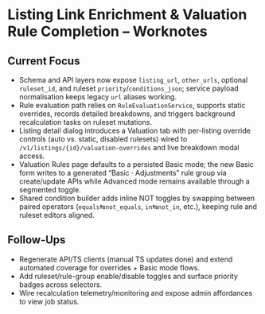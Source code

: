 # Listing Link Enrichment & Valuation Rule Completion – Worknotes

## Current Focus
- Schema and API layers now expose `listing_url`, `other_urls`, optional `ruleset_id`, and ruleset `priority`/`conditions_json`; service payload normalisation keeps legacy `url` aliases working.
- Rule evaluation path relies on `RuleEvaluationService`, supports static overrides, records detailed breakdowns, and triggers background recalculation tasks on ruleset mutations.
- Listing detail dialog introduces a Valuation tab with per-listing override controls (auto vs. static, disabled rulesets) wired to `/v1/listings/{id}/valuation-overrides` and live breakdown modal access.
- Valuation Rules page defaults to a persisted Basic mode; the new Basic form writes to a generated “Basic · Adjustments” rule group via create/update APIs while Advanced mode remains available through a segmented toggle.
- Shared condition builder adds inline NOT toggles by swapping between paired operators (`equals`⇆`not_equals`, `in`⇆`not_in`, etc.), keeping rule and ruleset editors aligned.

## Follow-Ups
- Regenerate API/TS clients (manual TS updates done) and extend automated coverage for overrides + Basic mode flows.
- Add ruleset/rule-group enable/disable toggles and surface priority badges across selectors.
- Wire recalculation telemetry/monitoring and expose admin affordances to view job status.
